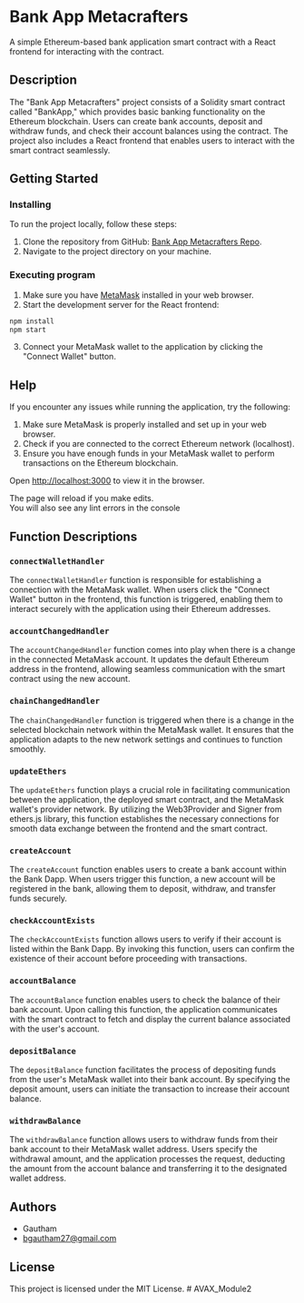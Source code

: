 # Bank App Metacrafters

A simple Ethereum-based bank application smart contract with a React frontend for interacting with the contract.

## Description

The "Bank App Metacrafters" project consists of a Solidity smart contract called "BankApp," which provides basic banking functionality on the Ethereum blockchain. Users can create bank accounts, deposit and withdraw funds, and check their account balances using the contract. The project also includes a React frontend that enables users to interact with the smart contract seamlessly.

## Getting Started

### Installing

To run the project locally, follow these steps:

1. Clone the repository from GitHub: [Bank App Metacrafters Repo](https://github.com/gautham2k3/ETH-AVAX_Mod-2_Project/).
2. Navigate to the project directory on your machine.

### Executing program

1. Make sure you have [MetaMask](https://metamask.io/) installed in your web browser.
2. Start the development server for the React frontend:

```bash
npm install
npm start
```

3. Connect your MetaMask wallet to the application by clicking the "Connect Wallet" button.

## Help

If you encounter any issues while running the application, try the following:

1. Make sure MetaMask is properly installed and set up in your web browser.
2. Check if you are connected to the correct Ethereum network (localhost).
3. Ensure you have enough funds in your MetaMask wallet to perform transactions on the Ethereum blockchain.

Open [http://localhost:3000](http://localhost:3000) to view it in the browser.

The page will reload if you make edits.\
You will also see any lint errors in the console

## Function Descriptions

### `connectWalletHandler`

The `connectWalletHandler` function is responsible for establishing a connection with the MetaMask wallet. When users click the "Connect Wallet" button in the frontend, this function is triggered, enabling them to interact securely with the application using their Ethereum addresses.

### `accountChangedHandler`

The `accountChangedHandler` function comes into play when there is a change in the connected MetaMask account. It updates the default Ethereum address in the frontend, allowing seamless communication with the smart contract using the new account.

### `chainChangedHandler`

The `chainChangedHandler` function is triggered when there is a change in the selected blockchain network within the MetaMask wallet. It ensures that the application adapts to the new network settings and continues to function smoothly.

### `updateEthers`

The `updateEthers` function plays a crucial role in facilitating communication between the application, the deployed smart contract, and the MetaMask wallet's provider network. By utilizing the Web3Provider and Signer from ethers.js library, this function establishes the necessary connections for smooth data exchange between the frontend and the smart contract.

### `createAccount`

The `createAccount` function enables users to create a bank account within the Bank Dapp. When users trigger this function, a new account will be registered in the bank, allowing them to deposit, withdraw, and transfer funds securely.

### `checkAccountExists`

The `checkAccountExists` function allows users to verify if their account is listed within the Bank Dapp. By invoking this function, users can confirm the existence of their account before proceeding with transactions.

### `accountBalance`

The `accountBalance` function enables users to check the balance of their bank account. Upon calling this function, the application communicates with the smart contract to fetch and display the current balance associated with the user's account.

### `depositBalance`

The `depositBalance` function facilitates the process of depositing funds from the user's MetaMask wallet into their bank account. By specifying the deposit amount, users can initiate the transaction to increase their account balance.

### `withdrawBalance`

The `withdrawBalance` function allows users to withdraw funds from their bank account to their MetaMask wallet address. Users specify the withdrawal amount, and the application processes the request, deducting the amount from the account balance and transferring it to the designated wallet address.

## Authors

- Gautham 
- bgautham27@gmail.com

## License

This project is licensed under the MIT License.
#   A V A X _ M o d u l e 2  
 